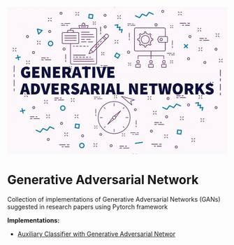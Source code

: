 ![GANs](https://github.com/DiaaZiada/Generative-Adversarial-Networks/blob/master/image/gans.jpg)

# Generative Adversarial Network
Collection of implementations of Generative Adversarial Networks (GANs) suggested in research papers using Pytorch framework

**Implementations:**

 - [Auxiliary Classifier with Generative Adversarial Networ](https://github.com/DiaaZiada/Generative-Adversarial-Networks/tree/master/AC_GANS)

